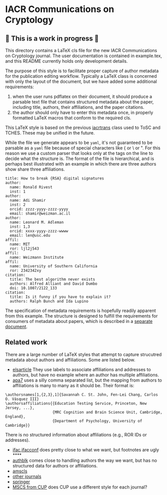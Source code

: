 # IACR Communications on Cryptology

## 🔧 This is a work in progress 🔧

This directory contains a LaTeX cls file for the new IACR
Communications on Cryptology journal.  The user documentation is
contained in example.tex, and this README currently holds only
development details.

The purpose of this style is to facilitate proper capture of author metadata
for the publication editing workflow. Typically a LaTeX class is concerned with
only the layout of the document, but we have added some additional requirements:
1. when the user runs pdflatex on their document, it should produce a parsable text
   file that contains structured metadata about the paper, including title, authors,
   their affiliations, and the paper citations.
2. the author should only have to enter this metadata once, in properly formatted
   LaTeX macros that conform to the required cls.

This LaTeX style is based on the previous [iacrtrans](https://github.com/Cryptosaurus/iacrtrans)
class used to ToSC and TCHES. These may be unified in the future.

While the file we generate appears to be `yaml`, it's not guaranteed
to be parsable as a `yaml` file because of special characters like {
or \ or ". For this reason we use a custom parser that looks only at
the tags on the line to decide what the structure is. The format of
the file is hierarchical, and is perhaps best illustrated with an
example in which there are three authors show share three affiliations.

```
title: How to break {RSA} digital signatures
author:
  name: Ronald Rivest
  inst: 1
author:
  name: Adi Shamir
  inst: 2
  orcid: zzzz-yyyy-zzzz-yyyy
  email: shamir@weizman.ac.il
author:
  name: Leonard M. Adleman
  inst: 1,3
  orcid: xxxx-yyyy-zzzz-wwww
  email: len@usc.edu
affil:
  name: MIT
  ror: ljl2j543
affil:
  name: Weizmann Institute
affil:
  name: University of Southern California
  ror: 2342342xy
citation:
  title: The best algorithm never exists
  authors: Alfred Alliant and David Dumbo
  doi: 10.1007/2122_133
citation:
  title: Is it funny if you have to explain it?
  authors: Ralph Bunch and Ida Lupino
```
The specification of metadata requirements is hopefully readily apparent
from this example. The structure is designed to fulfill the requirements
for consumers of metadata about papers, which is described in a
[separate document](METADATA.md).

## Related work

There are a large number of LaTeX styles that attempt to capture strucutred metadata
about authors and affiliations. Some are listed below.

 - [elsarticle](https://ctan.org/tex-archive/macros/latex/contrib/elsarticle?lang=en) They use
   labels to associate affiliations and addresses to authors, but have no example where an
   author has multiple affiliations.
 - [apa7](https://ctan.math.illinois.edu/macros/latex/contrib/apa7/apa7.pdf) uses a
   silly comma separated list, but the mapping from authors to affiliations is many to many as it
   should be.
  Their format is:
  ```
  \authorsnames[1,{2,3},1]{Savannah C. St. John, Fen-Lei Chang, Carlos O. Vásquez III}
  \authorsaffiliations{{Education Testing Service, Princeton, New Jersey, ...},
                       {MRC Cognition and Brain Science Unit, Cambridge, England},
                       {Department of Psychology, University of Cambridge}}
  ```
  There is no structured information about affiliations (e.g., ROR IDs or addresses).
- [ifac,ifacconf](https://www.ifac-control.org/events/author-guide/copy_of_ifacconf_latex.zip/view)
  does pretty close to what we want, but footnotes are ugly ****
- [authblk](https://www.ctan.org/pkg/authblk) comes close to handling authors the way we want, but
  has no structured data for authors or affiliations.
- [amscls](https://ctan.math.utah.edu/ctan/tex-archive/info/amscls-doc/Author_Handbook_Journals.pdf)
- [other journals](https://www.latextemplates.com/cat/academic-journals)
- [springer](https://www.springer.com/gp/computer-science/lncs/conference-proceedings-guidelines)
- [MSCS from CUP](https://www.cambridge.org/core/journals/mathematical-structures-in-computer-science/information/instructions-contributors)
  does CUP use a different style for each journal?